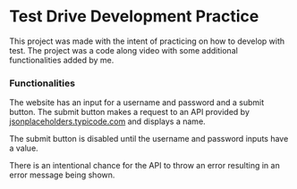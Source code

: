 # Test Drive Development Practice

This project was made with the intent of practicing on how to develop with test. The project was a code along video with some additional functionalities added by me.

### Functionalities

The website has an input for a username and password and a submit button. The submit button makes a request to an API provided by [jsonplaceholders.typicode.com](https://jsonplaceholder.typicode.com/) and displays a name.

The submit button is disabled until the username and password inputs have a value.

There is an intentional chance for the API to throw an error resulting in an error message being shown.

